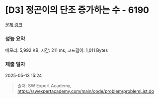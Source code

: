 # [D3] 정곤이의 단조 증가하는 수 - 6190 

[문제 링크](https://swexpertacademy.com/main/code/problem/problemDetail.do?contestProbId=AWcPjEuKAFgDFAU4) 

### 성능 요약

메모리: 5,992 KB, 시간: 211 ms, 코드길이: 1,011 Bytes

### 제출 일자

2025-05-13 15:24



> 출처: SW Expert Academy, https://swexpertacademy.com/main/code/problem/problemList.do